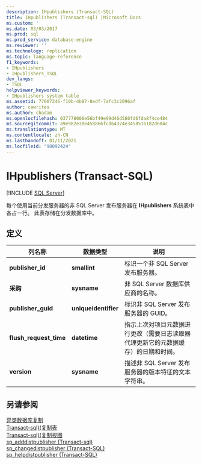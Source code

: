 ```yaml
---
description: IHpublishers (Transact-SQL)
title: IHpublishers (Transact-sql) |Microsoft Docs
ms.custom: ''
ms.date: 03/03/2017
ms.prod: sql
ms.prod_service: database-engine
ms.reviewer: ''
ms.technology: replication
ms.topic: language-reference
f1_keywords:
- IHpublishers
- IHpublishers_TSQL
dev_langs:
- TSQL
helpviewer_keywords:
- IHpublishers system table
ms.assetid: 77007246-f10b-4b87-8edf-7afc3c2096af
author: cawrites
ms.author: chadam
ms.openlocfilehash: 037778000e56bf49e99d46d560fd6fda8f4ce484
ms.sourcegitcommit: a9e982e30e458866fcd64374e3458516182d604c
ms.translationtype: MT
ms.contentlocale: zh-CN
ms.lasthandoff: 01/11/2021
ms.locfileid: "98092424"
---
```

# <a name="ihpublishers-transact-sql"></a>IHpublishers (Transact-SQL)
[!INCLUDE [SQL Server](../../includes/applies-to-version/sqlserver.md)]

  每个使用当前分发服务器的非 SQL Server 发布服务器在 **IHpublishers** 系统表中各占一行。 此表存储在分发数据库中。  
  
## <a name="definition"></a>定义  
  
|列名称|数据类型|说明|  
|-----------------|---------------|-----------------|  
|**publisher_id**|**smallint**|标识一个非 SQL Server 发布服务器。|  
|**采购**|**sysname**|非 SQL Server 数据库供应商的名称。|  
|**publisher_guid**|**uniqueidentifier**|标识非 SQL Server 发布服务器的 GUID。|  
|**flush_request_time**|**datetime**|指示上次对项目元数据进行更改（需要日志读取器代理更新它的元数据缓存）的日期和时间。|  
|**version**|**sysname**|描述非 SQL Server 发布服务器的版本特征的文本字符串。|  
  
## <a name="see-also"></a>另请参阅  
 [异类数据库复制](../../relational-databases/replication/non-sql/heterogeneous-database-replication.md)   
 [Transact-sql&#41;&#40;复制表 ](../../relational-databases/system-tables/replication-tables-transact-sql.md)   
 [Transact-sql&#41;&#40;复制视图 ](../../relational-databases/system-views/replication-views-transact-sql.md)   
 [sp_adddistpublisher &#40;Transact-sql&#41;](../../relational-databases/system-stored-procedures/sp-adddistpublisher-transact-sql.md)   
 [sp_changedistpublisher (Transact-SQL)](../../relational-databases/system-stored-procedures/sp-changedistpublisher-transact-sql.md)   
 [sp_helpdistpublisher (Transact-SQL)](../../relational-databases/system-stored-procedures/sp-helpdistpublisher-transact-sql.md)  
  
  
